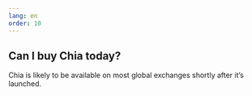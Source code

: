 ```yaml
---
lang: en
order: 10
---
```


Can I buy Chia today?
-----------------------

Chia is likely to be available on most global exchanges shortly after it’s launched. 

